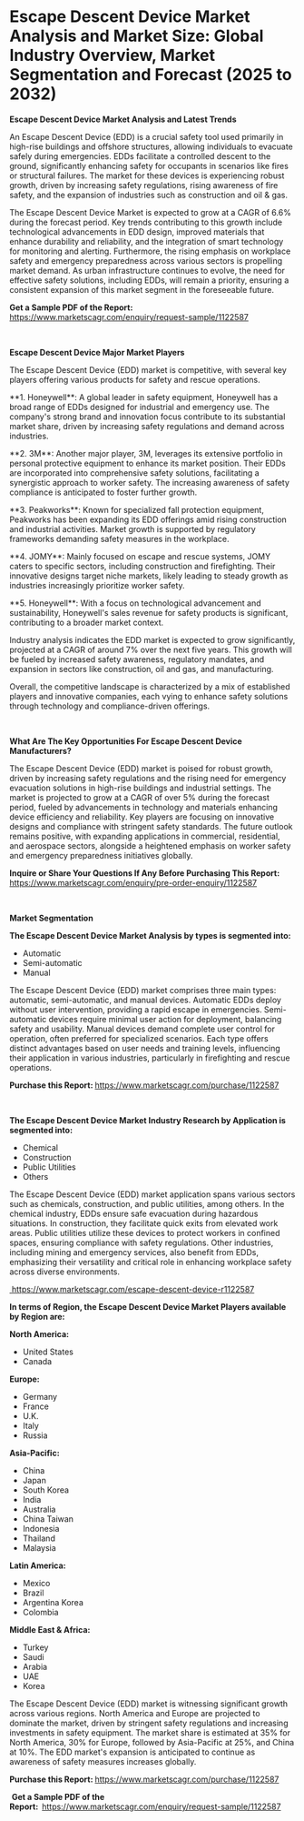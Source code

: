 <p><h1>Escape Descent Device Market Analysis and Market Size: Global Industry Overview, Market Segmentation and Forecast (2025 to 2032)</h1></p><p><strong>Escape Descent Device Market Analysis and Latest Trends</strong></p>
<p><p>An Escape Descent Device (EDD) is a crucial safety tool used primarily in high-rise buildings and offshore structures, allowing individuals to evacuate safely during emergencies. EDDs facilitate a controlled descent to the ground, significantly enhancing safety for occupants in scenarios like fires or structural failures. The market for these devices is experiencing robust growth, driven by increasing safety regulations, rising awareness of fire safety, and the expansion of industries such as construction and oil & gas.</p><p>The Escape Descent Device Market is expected to grow at a CAGR of 6.6% during the forecast period. Key trends contributing to this growth include technological advancements in EDD design, improved materials that enhance durability and reliability, and the integration of smart technology for monitoring and alerting. Furthermore, the rising emphasis on workplace safety and emergency preparedness across various sectors is propelling market demand. As urban infrastructure continues to evolve, the need for effective safety solutions, including EDDs, will remain a priority, ensuring a consistent expansion of this market segment in the foreseeable future.</p></p>
<p><strong>Get a Sample PDF of the Report:&nbsp;</strong> <a href="https://www.marketscagr.com/enquiry/request-sample/1122587?utm_campaign=2136&utm_medium=2&utm_source=Github&utm_content=ia&utm_term=12042025&utm_id=escape-descent-device">https://www.marketscagr.com/enquiry/request-sample/1122587</a></p>
<p>&nbsp;</p>
<p><strong>Escape Descent Device Major Market Players</strong></p>
<p><p>The Escape Descent Device (EDD) market is competitive, with several key players offering various products for safety and rescue operations. </p><p>**1. Honeywell**: A global leader in safety equipment, Honeywell has a broad range of EDDs designed for industrial and emergency use. The company's strong brand and innovation focus contribute to its substantial market share, driven by increasing safety regulations and demand across industries.</p><p>**2. 3M**: Another major player, 3M, leverages its extensive portfolio in personal protective equipment to enhance its market position. Their EDDs are incorporated into comprehensive safety solutions, facilitating a synergistic approach to worker safety. The increasing awareness of safety compliance is anticipated to foster further growth.</p><p>**3. Peakworks**: Known for specialized fall protection equipment, Peakworks has been expanding its EDD offerings amid rising construction and industrial activities. Market growth is supported by regulatory frameworks demanding safety measures in the workplace.</p><p>**4. JOMY**: Mainly focused on escape and rescue systems, JOMY caters to specific sectors, including construction and firefighting. Their innovative designs target niche markets, likely leading to steady growth as industries increasingly prioritize worker safety.</p><p>**5. Honeywell**: With a focus on technological advancement and sustainability, Honeywell's sales revenue for safety products is significant, contributing to a broader market context. </p><p>Industry analysis indicates the EDD market is expected to grow significantly, projected at a CAGR of around 7% over the next five years. This growth will be fueled by increased safety awareness, regulatory mandates, and expansion in sectors like construction, oil and gas, and manufacturing. </p><p>Overall, the competitive landscape is characterized by a mix of established players and innovative companies, each vying to enhance safety solutions through technology and compliance-driven offerings.</p></p>
<p>&nbsp;</p>
<p><strong>What Are The Key Opportunities For Escape Descent Device Manufacturers?</strong></p>
<p><p>The Escape Descent Device (EDD) market is poised for robust growth, driven by increasing safety regulations and the rising need for emergency evacuation solutions in high-rise buildings and industrial settings. The market is projected to grow at a CAGR of over 5% during the forecast period, fueled by advancements in technology and materials enhancing device efficiency and reliability. Key players are focusing on innovative designs and compliance with stringent safety standards. The future outlook remains positive, with expanding applications in commercial, residential, and aerospace sectors, alongside a heightened emphasis on worker safety and emergency preparedness initiatives globally.</p></p>
<p><strong>Inquire or Share Your Questions If Any Before Purchasing This Report:</strong> <a href="https://www.marketscagr.com/enquiry/pre-order-enquiry/1122587?utm_campaign=2136&utm_medium=2&utm_source=Github&utm_content=ia&utm_term=12042025&utm_id=escape-descent-device">https://www.marketscagr.com/enquiry/pre-order-enquiry/1122587</a></p>
<p>&nbsp;</p>
<p><strong>Market Segmentation</strong></p>
<p><strong>The Escape Descent Device Market Analysis by types is segmented into:</strong></p>
<p><ul><li>Automatic</li><li>Semi-automatic</li><li>Manual</li></ul></p>
<p><p>The Escape Descent Device (EDD) market comprises three main types: automatic, semi-automatic, and manual devices. Automatic EDDs deploy without user intervention, providing a rapid escape in emergencies. Semi-automatic devices require minimal user action for deployment, balancing safety and usability. Manual devices demand complete user control for operation, often preferred for specialized scenarios. Each type offers distinct advantages based on user needs and training levels, influencing their application in various industries, particularly in firefighting and rescue operations.</p></p>
<p><strong>Purchase this Report:&nbsp;</strong><a href="https://www.marketscagr.com/purchase/1122587?utm_campaign=2136&utm_medium=2&utm_source=Github&utm_content=ia&utm_term=12042025&utm_id=escape-descent-device">https://www.marketscagr.com/purchase/1122587</a></p>
<p>&nbsp;</p>
<p><strong>The Escape Descent Device Market Industry Research by Application is segmented into:</strong></p>
<p><ul><li>Chemical</li><li>Construction</li><li>Public Utilities</li><li>Others</li></ul></p>
<p><p>The Escape Descent Device (EDD) market application spans various sectors such as chemicals, construction, and public utilities, among others. In the chemical industry, EDDs ensure safe evacuation during hazardous situations. In construction, they facilitate quick exits from elevated work areas. Public utilities utilize these devices to protect workers in confined spaces, ensuring compliance with safety regulations. Other industries, including mining and emergency services, also benefit from EDDs, emphasizing their versatility and critical role in enhancing workplace safety across diverse environments.</p></p>
<p><a href="https://www.marketscagr.com/escape-descent-device-r1122587?utm_campaign=2136&utm_medium=2&utm_source=Github&utm_content=ia&utm_term=12042025&utm_id=escape-descent-device">&nbsp;https://www.marketscagr.com/escape-descent-device-r1122587</a></p>
<p><strong>In terms of Region, the Escape Descent Device Market Players available by Region are:</strong></p>
<p>
    <p> <strong> North America: </strong>
        <ul>
            <li>United States</li>
            <li>Canada</li>
        </ul>
        </p> 
    <p> <strong> Europe: </strong>
        <ul>
            <li>Germany</li>
            <li>France</li>
            <li>U.K.</li>
            <li>Italy</li>
            <li>Russia</li>
        </ul>
        </p> 
    <p> <strong> Asia-Pacific: </strong>
        <ul>
            <li>China</li>
            <li>Japan</li>
            <li>South Korea</li>
            <li>India</li>
            <li>Australia</li>
            <li>China Taiwan</li>
            <li>Indonesia</li>
            <li>Thailand</li>
            <li>Malaysia</li>
        </ul>
        </p> 
    <p> <strong> Latin America: </strong>
        <ul>
            <li>Mexico</li>
            <li>Brazil</li>
            <li>Argentina Korea</li>
            <li>Colombia</li>
        </ul>
        </p> 
    <p> <strong> Middle East & Africa: </strong>
        <ul>
            <li>Turkey</li>
            <li>Saudi</li>
            <li>Arabia</li>
            <li>UAE</li>
            <li>Korea</li>
        </ul>
    </p>
    </p>
<p><p>The Escape Descent Device (EDD) market is witnessing significant growth across various regions. North America and Europe are projected to dominate the market, driven by stringent safety regulations and increasing investments in safety equipment. The market share is estimated at 35% for North America, 30% for Europe, followed by Asia-Pacific at 25%, and China at 10%. The EDD market's expansion is anticipated to continue as awareness of safety measures increases globally.</p></p>
<p><strong>Purchase this Report: </strong><a href="https://www.marketscagr.com/purchase/1122587?utm_campaign=2136&utm_medium=2&utm_source=Github&utm_content=ia&utm_term=12042025&utm_id=escape-descent-device">https://www.marketscagr.com/purchase/1122587</a></p>
<p>&nbsp;<strong>Get a Sample PDF of the Report:&nbsp;&nbsp;</strong><a href="https://www.marketscagr.com/enquiry/request-sample/1122587?utm_campaign=2136&utm_medium=2&utm_source=Github&utm_content=ia&utm_term=12042025&utm_id=escape-descent-device">https://www.marketscagr.com/enquiry/request-sample/1122587</a></p>
<p><strong></strong></p>
<p><p></p><p></p><p></p></p>